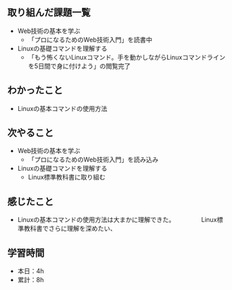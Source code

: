 ## 取り組んだ課題一覧
- Web技術の基本を学ぶ
  - 「プロになるためのWeb技術入門」を読書中
- Linuxの基礎コマンドを理解する
  - 「もう怖くないLinuxコマンド。手を動かしながらLinuxコマンドラインを5日間で身に付けよう」の閲覧完了

## わかったこと
- Linuxの基本コマンドの使用方法

## 次やること
- Web技術の基本を学ぶ
  - 「プロになるためのWeb技術入門」を読み込み
- Linuxの基礎コマンドを理解する
  - Linux標準教科書に取り組む

## 感じたこと
- Linuxの基本コマンドの使用方法は大まかに理解できた。
　　　　Linux標準教科書でさらに理解を深めたい、

## 学習時間
- 本日：4h
- 累計：8h
